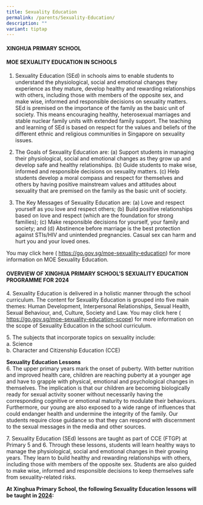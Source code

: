 ```yaml
---
title: Sexuality Education
permalink: /parents/Sexuality-Education/
description: ""
variant: tiptap
---
```

<h4>XINGHUA PRIMARY SCHOOL</h4><h4>MOE SEXUALITY EDUCATION IN SCHOOLS</h4><ol><li><p>Sexuality Education (SEd) in schools aims to enable students to understand the physiological, social and emotional changes they experience as they mature, develop healthy and rewarding relationships with others, including those with members of the opposite sex, and make wise, informed and responsible decisions on sexuality matters. SEd is premised on the importance of the family as the basic unit of society. This means encouraging healthy, heterosexual marriages and stable nuclear family units with extended family support. The teaching and learning of SEd is based on respect for the values and beliefs of the different ethnic and religious communities in Singapore on sexuality issues.</p><p></p></li><li><p>The Goals of Sexuality Education are: (a) Support students in managing their physiological, social and emotional changes as they grow up and develop safe and healthy relationships. (b) Guide students to make wise, informed and responsible decisions on sexuality matters. (c) Help students develop a moral compass and respect for themselves and others by having positive mainstream values and attitudes about sexuality that are premised on the family as the basic unit of society.</p><p></p></li><li><p>The Key Messages of Sexuality Education are: (a) Love and respect yourself as you love and respect others; (b) Build positive relationships based on love and respect (which are the foundation for strong families); (c) Make responsible decisions for yourself, your family and society; and (d) Abstinence before marriage is the best protection against STIs/HIV and unintended pregnancies. Casual sex can harm and hurt you and your loved ones.</p></li></ol><p></p><p>You may click here ( <a href="https://go.gov.sg/moe-sexuality-education" rel="noopener noreferrer nofollow" target="_blank">https://go.gov.sg/moe-sexuality-education</a>) for more<br>information on MOE Sexuality Education.</p><h4>OVERVIEW OF XINGHUA PRIMARY&nbsp;SCHOOL’S&nbsp;SEXUALITY EDUCATION PROGRAMME FOR 2024</h4><p>4. Sexuality Education is delivered in a holistic manner through the school curriculum. The content for Sexuality Education is grouped into five main themes: Human Development, Interpersonal Relationships, Sexual Health, Sexual Behaviour, and, Culture, Society and Law. You may click here ( <a href="https://go.gov.sg/moe-sexuality-education-scope" rel="noopener noreferrer nofollow" target="_blank">https://go.gov.sg/moe-sexuality-education-scope</a>) for more information on the scope of Sexuality Education in the school curriculum.</p><p>5. The subjects that incorporate topics on sexuality include:<br>a. Science<br>b. Character and Citizenship Education (CCE)</p><p></p><p><strong>Sexuality Education Lessons</strong><br>6. The upper primary years mark the onset of puberty. With better nutrition and improved health care, children are reaching puberty at a younger age and have to grapple with physical, emotional and psychological changes in themselves. The implication is that our children are becoming biologically ready for sexual activity sooner without necessarily having the corresponding cognitive or emotional maturity to modulate their behaviours. Furthermore, our young are also exposed to a wide range of influences that could endanger health and undermine the integrity of the family. Our students require close guidance so that they can respond with discernment to the sexual messages in the media and other sources.</p><p>7. Sexuality Education (SEd) lessons are taught as part of CCE (FTGP) at Primary 5 and 6. Through these lessons, students will learn healthy ways to manage the physiological, social and emotional changes in their growing years. They learn to build healthy and rewarding relationships with others, including those with members of the opposite sex. Students are also guided to make wise, informed and responsible decisions to keep themselves safe from sexuality-related risks.</p><p></p><p><strong>At Xinghua Primary School, the following Sexuality Education lessons will be taught in <u>2024</u>:</strong></p><p></p><p></p><p></p><p></p><p></p>